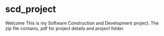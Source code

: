# scd_project
Welcome
This is my Software Construction and Development project. The zip file contains, pdf for project details and project folder.
